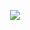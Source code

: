 <p align="center"> <img src=https://github.com/RadicalOfficial/RadicalOfficial/assets/125277461/2499bf88-2367-4833-8990-bbc6b3de26f2 /> </p>
